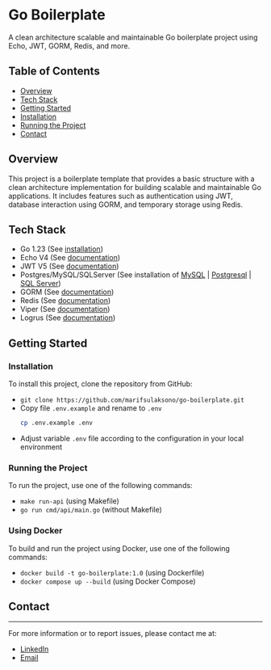 # Go Boilerplate

A clean architecture scalable and maintainable Go boilerplate project using Echo, JWT, GORM, Redis, and more.

## Table of Contents

* [Overview](#overview)
* [Tech Stack](#tech-stack)
* [Getting Started](#getting-started)
* [Installation](#installation)
* [Running the Project](#running-the-project)
* [Contact](#contact)

## Overview

This project is a boilerplate template that provides a basic structure with a clean architecture implementation for building scalable and maintainable Go applications. It includes features such as authentication using JWT, database interaction using GORM, and temporary storage using Redis.

## Tech Stack

* Go 1.23 (See [installation](https://go.dev/doc/install))
* Echo V4 (See [documentation](https://echo.labstack.com/docs))
* JWT V5 (See [documentation]([https://echo.labstack.com/docs](https://pkg.go.dev/github.com/golang-jwt/jwt/v5)))
* Postgres/MySQL/SQLServer (See installation of [MySQL](https://dev.mysql.com/doc/mysql-getting-started/en/) | [Postgresql](https://www.postgresql.org/docs/current/tutorial-install.html) | [SQL Server](https://learn.microsoft.com/en-us/sql/database-engine/install-windows/install-sql-server?view=sql-server-ver16))
* GORM (See [documentation](https://gorm.io/docs/))
* Redis (See [documentation](https://redis.io/docs/latest/develop/))
* Viper (See [documentation](https://pkg.go.dev/github.com/dvln/viper))
* Logrus (See [documentation](https://pkg.go.dev/github.com/sirupsen/logrus))

## Getting Started

### Installation

To install this project, clone the repository from GitHub:

* `git clone https://github.com/marifsulaksono/go-boilerplate.git`
* Copy file `.env.example` and rename to `.env`
  ```sh
  cp .env.example .env
  ```
* Adjust variable `.env` file according to the configuration in your local environment

### Running the Project

To run the project, use one of the following commands:

* `make run-api` (using Makefile)
* `go run cmd/api/main.go` (without Makefile)

### Using Docker

To build and run the project using Docker, use one of the following commands:

* `docker build -t go-boilerplate:1.0` (using Dockerfile)
* `docker compose up --build` (using Docker Compose)

## Contact
----------

For more information or to report issues, please contact me at:

* [LinkedIn](https://www.linkedin.com/in/marifsulaksono/)
* [Email](mailto:marifsulaksono@gmail.com)